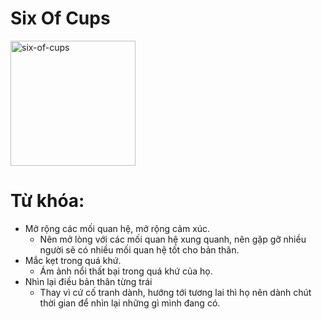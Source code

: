 # Six Of Cups

<img style="width: 200px;" alt="six-of-cups"
  src="https://www.alittlesparkofjoy.com/wp-content/uploads/2020/07/six-of-cups-tarot-card.jpg">

**Từ khóa:**
===

* Mở rộng các mối quan hệ, mở rộng cảm xúc.
  * Nên mở lòng với các mối quan hệ xung quanh, nên gặp gỡ nhiều người sẽ có nhiều mối quan hệ tốt cho bản thân.
* Mắc kẹt trong quá khứ.
  * Ám ảnh nổi thất bại trong quá khứ của họ.
* Nhìn lại điều bản thân từng trái
  * Thay vì cứ cố tranh dành, hướng tới tương lai thì họ nên dành chút thời gian để nhìn lại những gì mình đang có.
